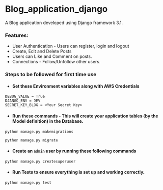# Blog_application_django
A Blog application developed using Django framework 3.1.

### Features:
- User Authentication - Users can register, login and logout
- Create, Edit and Delete Posts
- Users can Like and Comment on posts.
- Connections - Follow/Unfollow other users.

### Steps to be followed for first time use
- #### Set these Environment variables along with AWS Credentials

```
DEBUG_VALUE = True
DJANGO_ENV = DEV
SECRET_KEY_BLOG = <Your Secret Key>
```
- #### Run these commands - This will create your application tables (by the Model definition) in the Database.
```
python manage.py makemigrations

python manage.py migrate
```
- #### Create an ```admin``` user by running these following commands
```
python manage.py createsuperuser
```
- #### Run Tests to ensure everything is set up and working correctly.
```
python manage.py test
```
